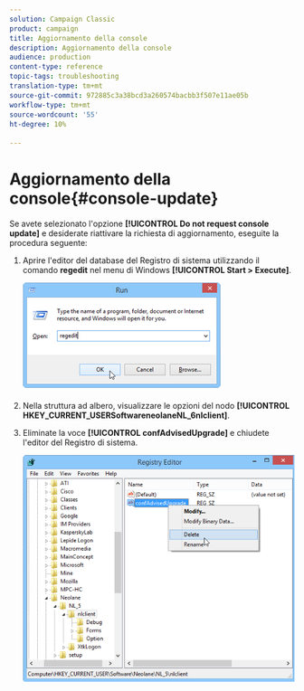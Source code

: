 ```yaml
---
solution: Campaign Classic
product: campaign
title: Aggiornamento della console
description: Aggiornamento della console
audience: production
content-type: reference
topic-tags: troubleshooting
translation-type: tm+mt
source-git-commit: 972885c3a38bcd3a260574bacbb3f507e11ae05b
workflow-type: tm+mt
source-wordcount: '55'
ht-degree: 10%

---
```



# Aggiornamento della console{#console-update}

Se avete selezionato l&#39;opzione **[!UICONTROL Do not request console update]** e desiderate riattivare la richiesta di aggiornamento, eseguite la procedura seguente:

1. Aprire l&#39;editor del database del Registro di sistema utilizzando il comando **regedit** nel menu di Windows **[!UICONTROL Start > Execute]**.

   ![](assets/ncs_console_update_1.png)

1. Nella struttura ad albero, visualizzare le opzioni del nodo **[!UICONTROL HKEY_CURRENT_USERSoftwareneolaneNL_6nlclient]**.
1. Eliminate la voce **[!UICONTROL confAdvisedUpgrade]** e chiudete l&#39;editor del Registro di sistema.

   ![](assets/ncs_console_update_2.png)

